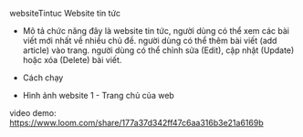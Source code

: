 websiteTintuc
Website tin tức

- Mô tả chức năng
đây là website tin tức, người dùng có thể xem các bài viết mới nhất về nhiều chủ đề.
người dùng có thể thêm bài viết (add article) vào trang.
người dùng có thể chỉnh sửa (Edit), cập nhật (Update) hoặc xóa (Delete) bài viết.
- Cách chạy

- Hình ảnh website
1 - Trang chủ của web

video demo: https://www.loom.com/share/177a37d342ff47c6aa316b3e21a6169b

